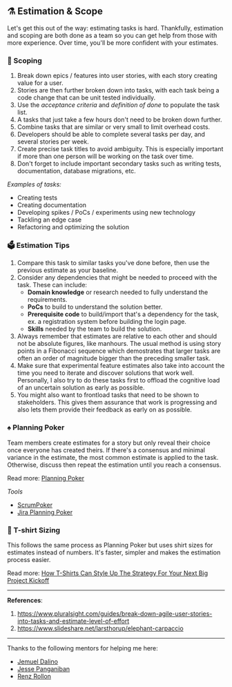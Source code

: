 ## ⚗️ Estimation & Scope

Let's get this out of the way: estimating tasks is hard. Thankfully, estimation and scoping are both done as a team so you can get help from those with more experience. Over time, you'll be more confident with your estimates. 

### 🧺 Scoping

1. Break down epics / features into user stories, with each story creating value for a user.  
2. Stories are then further broken down into tasks, with each task being a code change that can be unit tested individually.
3. Use the *acceptance criteria* and *definition of done* to populate the task list.  
4. A tasks that just take a few hours don't need to be broken down further.  
5. Combine tasks that are similar or very small to limit overhead costs.
6. Developers should be able to complete several tasks per day, and several stories per week.  
7. Create precise task titles to avoid ambiguity. This is especially important if more than one person will be working on the task over time.  
8. Don't forget to include important secondary tasks such as writing tests, documentation, database migrations, etc.  

*Examples of tasks:*  
* Creating tests  
* Creating documentation  
* Developing spikes / PoCs / experiments using new technology   
* Tackling an edge case  
* Refactoring and optimizing the solution  

### 🗳️ Estimation Tips
1. Compare this task to similar tasks you've done before, then use the previous estimate as your baseline.  
2. Consider any dependencies that might be needed to proceed with the task. These can include:  
   - **Domain knowledge** or research needed to fully understand the requirements.  
   - **PoCs** to build to understand the solution better.  
   - **Prerequisite code** to build/import that's a dependency for the task, ex. a registration system before building the login page.  
   - **Skills** needed by the team to build the solution.  
3. Always remember that estimates are relative to each other and should not be absolute figures, like manhours. The usual method is using story points in a Fibonacci sequence which demostrates that larger tasks are often an order of magnitude bigger than the preceding smaller task.
4. Make sure that experimental feature estimates also take into account the time you need to iterate and discover solutions that work well. Personally, I also try to do these tasks first to offload the cognitive load of an uncertain solution as early as possible.
5. You might also want to frontload tasks that need to be shown to stakeholders. This gives them assurance that work is progressing and also lets them provide their feedback as early on as possible.


### ♠️ Planning Poker

Team members create estimates for a story but only reveal their choice once everyone has created theirs. If there's a consensus and minimal variance in the estimate, the most common estimate is applied to the task. Otherwise, discuss then repeat the estimation until you reach a consensus. 

Read more: [Planning Poker](https://www.agilealliance.org/glossary/poker/) 

*Tools*  
* [ScrumPoker](https://www.scrumpoker-online.org/en/)  
* [Jira Planning Poker](https://marketplace.atlassian.com/apps/1212495/planning-poker)  

### 👕 T-shirt Sizing

This follows the same process as Planning Poker but uses shirt sizes for estimates instead of numbers. It's faster, simpler and makes the estimation process easier.

Read more: [How T-Shirts Can Style Up The Strategy For Your Next Big Project Kickoff](https://blog.trello.com/t-shirt-sizes-project-estimation-technique)


----

**References**:  
1. https://www.pluralsight.com/guides/break-down-agile-user-stories-into-tasks-and-estimate-level-of-effort
2. https://www.slideshare.net/larsthorup/elephant-carpaccio

----

Thanks to the following mentors for helping me here:  
* [Jemuel Dalino](https://www.linkedin.com/in/jdalino/)  
* [Jesse Panganiban](https://www.linkedin.com/in/thejpanganiban/)  
* [Renz Rollon](https://www.linkedin.com/in/renzrollon/)  